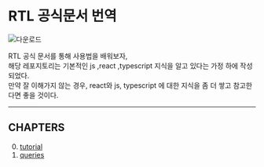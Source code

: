 # RTL 공식문서 번역

![다운로드](https://blog.kakaocdn.net/dn/bryMxV/btroQbKrxCR/YqaCdgjtutzsY3Q9e93KBk/img.png)

RTL 공식 문서를 통해 사용법을 배워보자, <br/>
해당 레포지토리는 기본적인 js ,react ,typescript 지식을 알고 있다는 가정 하에 작성되었다. <br/>
만약 잘 이해가지 않는 경우, react와 js, typescript 에 대한 지식을 좀 더 쌓고 참고한다면 좋을 것이다. <br/>

---

## CHAPTERS

0. [tutorial](./src/API/0.tutorial/README.md)
1. [queries](./src/API/1.queries/README.md)
